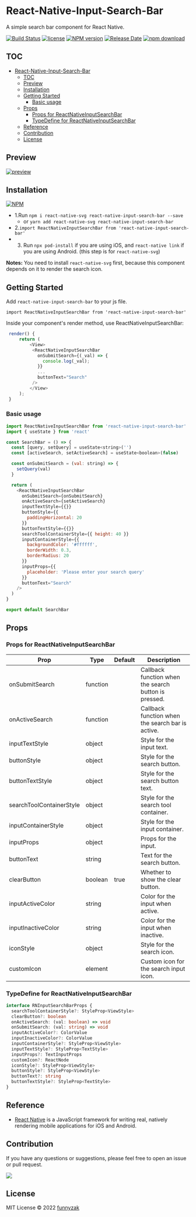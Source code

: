 # React-Native-Input-Search-Bar

A simple search bar component for React Native.

[![Build Status][build-status-image]][build-status]
[![license][license-image]][repository-url]
[![NPM version][npm-image]][npm-url]
[![Release Date][rle-image]][rle-url]
[![npm download][download-image]][download-url]

<!--[![GitHub repo size][repo-size-image]][repository-url]-->
<!-- [![Sourcegraph][sg-image]][sg-url] -->

[repo-size-image]: https://img.shields.io/github/repo-size/funnyzak/react-native-input-search-bar
[build-status-image]: https://github.com/funnyzak/react-native-input-search-bar/actions/workflows/ci.yml/badge.svg
[build-status]: https://github.com/funnyzak/react-native-input-search-bar/actions
[license-image]: https://img.shields.io/github/license/funnyzak/react-native-input-search-bar.svg?style=flat-square
[repository-url]: https://github.com/funnyzak/react-native-input-search-bar
[npm-image]: https://img.shields.io/npm/v/react-native-input-search-bar.svg?style=flat-square
[npm-url]: https://npmjs.org/package/react-native-input-search-bar
[download-image]: https://img.shields.io/npm/dm/react-native-input-search-bar.svg?style=flat-square
[download-url]: https://npmjs.org/package/react-native-input-search-bar
[sg-image]: https://img.shields.io/badge/view%20on-Sourcegraph-brightgreen.svg?style=flat-square
[sg-url]: https://sourcegraph.com/github.com/funnyzak/react-native-input-search-bar
[rle-image]: https://img.shields.io/github/release-date/funnyzak/react-native-input-search-bar.svg
[rle-url]: https://github.com/funnyzak/react-native-input-search-bar/releases/latest

## TOC

- [React-Native-Input-Search-Bar](#react-native-input-search-bar)
  - [TOC](#toc)
  - [Preview](#preview)
  - [Installation](#installation)
  - [Getting Started](#getting-started)
    - [Basic usage](#basic-usage)
  - [Props](#props)
    - [Props for ReactNativeInputSearchBar](#props-for-reactnativeinputsearchbar)
    - [TypeDefine for ReactNativeInputSearchBar](#typedefine-for-reactnativeinputsearchbar)
  - [Reference](#reference)
  - [Contribution](#contribution)
  - [License](#license)


## Preview

[![preview](https://raw.githubusercontent.com/funnyzak/react-native-input-search-bar/main/.github/docs/images/preview.png)](https://github.com/funnyzak/react-native-input-search-bar)

## Installation

[![NPM](https://nodei.co/npm/react-native-input-search-bar.png?downloads=true&downloadRank=true&stars=true)](https://nodei.co/npm/react-native-input-search-bar/)

- 1.Run `npm i react-native-svg react-native-input-search-bar --save`
  - or `yarn add react-native-svg react-native-input-search-bar`
- 2.`import ReactNativeInputSearchBar from 'react-native-input-search-bar'`
- 3. Run `npx pod-install` if you are using iOS, and `react-native link` if you are using Android. (this step is for `react-native-svg`)

**Notes:** You need to install `react-native-svg` first, because this component depends on it to render the search icon.

## Getting Started

Add `react-native-input-search-bar` to your js file.

`import ReactNativeInputSearchBar from 'react-native-input-search-bar'`

Inside your component's render method, use ReactNativeInputSearchBar:

```javascript
 render() {
     return (
         <View>
          <ReactNativeInputSearchBar
            onSubmitSearch={(_val) => {
              console.log(_val);
            }}
            ...
            buttonText="Search"
          />
         </View>
     );
 }
```

### Basic usage

```javascript
import ReactNativeInputSearchBar from 'react-native-input-search-bar'
import { useState } from 'react'

const SearchBar = () => {
  const [query, setQuery] = useState<string>('')
  const [activeSearch, setActiveSearch] = useState<boolean>(false)

  const onSubmitSearch = (val: string) => {
    setQuery(val)
  }

  return (
    <ReactNativeInputSearchBar
      onSubmitSearch={onSubmitSearch}
      onActiveSearch={setActiveSearch}
      inputTextStyle={{}}
      buttonStyle={{
        paddingHorizontal: 20
      }}
      buttonTextStyle={{}}
      searchToolContainerStyle={{ height: 40 }}
      inputContainerStyle={{
        backgroundColor: '#ffffff',
        borderWidth: 0.3,
        borderRadius: 20
      }}
      inputProps={{
        placeholder: 'Please enter your search query'
      }}
      buttonText="Search"
    />
  )
}

export default SearchBar
```
## Props

### Props for ReactNativeInputSearchBar

| Prop                     | Type     | Default | Description                                          |
| ------------------------ | -------- | ------- | ---------------------------------------------------- |
| onSubmitSearch           | function |         | Callback function when the search button is pressed. |
| onActiveSearch           | function |         | Callback function when the search bar is active.     |
| inputTextStyle           | object   |         | Style for the input text.                            |
| buttonStyle              | object   |         | Style for the search button.                         |
| buttonTextStyle          | object   |         | Style for the search button text.                    |
| searchToolContainerStyle | object   |         | Style for the search tool container.                 |
| inputContainerStyle      | object   |         | Style for the input container.                       |
| inputProps               | object   |         | Props for the input.                                 |
| buttonText               | string   |         | Text for the search button.                          |
| clearButton              | boolean  | true    | Whether to show the clear button.                    |
| inputActiveColor         | string   |         | Color for the input when active.                     |
| inputInactiveColor       | string   |         | Color for the input when inactive.                   |
| iconStyle                | object   |         | Style for the search icon.                           |
| customIcon               | element  |         | Custom icon for the search input icon.               |

### TypeDefine for ReactNativeInputSearchBar

```typescript
interface RNInputSearchBarProps {
  searchToolContainerStyle?: StyleProp<ViewStyle>
  clearButton?: boolean
  onActiveSearch: (val: boolean) => void
  onSubmitSearch: (val: string) => void
  inputActiveColor?: ColorValue
  inputInactiveColor?: ColorValue
  inputContainerStyle?: StyleProp<ViewStyle>
  inputTextStyle?: StyleProp<TextStyle>
  inputProps?: TextInputProps
  customIcon?: ReactNode
  iconStyle?: StyleProp<ViewStyle>
  buttonStyle?: StyleProp<ViewStyle>
  buttonText?: string
  buttonTextStyle?: StyleProp<TextStyle>
}
```

## Reference

- [React Native](https://facebook.github.io/react-native/) is a JavaScript framework for writing real, natively rendering mobile applications for iOS and Android.

## Contribution

If you have any questions or suggestions, please feel free to open an issue or pull request.

<a href="https://github.com/funnyzak/react-native-input-search-bar/graphs/contributors">
  <img src="https://contrib.rocks/image?repo=funnyzak/react-native-input-search-bar" />
</a>

## License

MIT License © 2022 [funnyzak](https://github.com/funnyzak)
